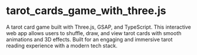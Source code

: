 # tarot_cards_game_with_three.js
A tarot card game built with Three.js, GSAP, and TypeScript. This interactive web app allows users to shuffle, draw, and view tarot cards with smooth animations and 3D effects. Built for an engaging and immersive tarot reading experience with a modern tech stack.
